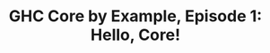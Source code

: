 ---
title: ! 'GHC Core by Example, Episode 1: Hello, Core!'
url: http://alpmestan.com/2013/06/27/ghc-core-by-example-episode-1/
authors:
- Alp Mestanogullari
type: article
tags:
- Core
- GHC
doHaskell-type: blog post
dohaskell-year: 2013
---